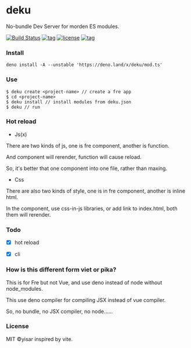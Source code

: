 # deku

No-bundle Dev Server for morden ES modules.

[![Build Status](https://github.com/yisar/deku/workflows/ci/badge.svg?branch=master)](https://github.com/yisar/deku/actions)
[![tag](https://img.shields.io/github/tag/yisar/deku.svg)](https://github.com/yisar/deku)
[![license](https://img.shields.io/github/license/yisar/deku.svg)](https://github.com/yisar/deku)
[![tag](https://img.shields.io/badge/deno->rc1.0-blue.svg)](https://github.com/denoland/deno)

### Install

```shell
deno install -A --unstable 'https://deno.land/x/deku/mod.ts'
```

### Use

```shell
$ deku create <project-name> // create a fre app
$ cd <project-name>
$ deku install // install modules from deku.json
$ deku // run
```

### Hot reload

* Js(x)

There are two kinds of js, one is fre component, another is function.

And component will rerender, function will cause reload.

So, it's better that one component into one file, rather than maxing.

* Css

There are also two kinds of style, one is in fre component, another is inline html.

In the component, use css-in-js libraries, or add link to index.html, both them will rerender.


### Todo

- [x] hot reload

- [x] cli

### How is this different form viet or pika?

This is for Fre but not Vue, and use deno instead of node without node_modules.

This use deno compiler for compiling JSX instead of vue compiler.

So, no bundle, no JSX compiler, no node……

### License

MIT ©yisar inspired by vite.
